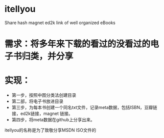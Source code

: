 # itellyou
Share hash magnet ed2k link of well organized eBooks 

# 需求：将多年来下载的看过的没看过的电子书归类，并分享

# 实现：

* 第一步，按照中图分类法创建目录
* 第二部，将电子书放进目录
* 第三步，为每本书创建一个同名txt文件，记录meta数据，包括ISBN，豆瓣链接，ed2k链接，magnet 链接。
* 第四步，将meta数据在github上分享出来。

itellyou的名称是为了致敬分享MSDN ISO文件的

